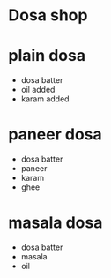 # Dosa shop

# plain dosa
* dosa batter
* oil added
* karam added

# paneer dosa
* dosa batter
* paneer
* karam
* ghee

# masala dosa
* dosa batter
* masala
* oil